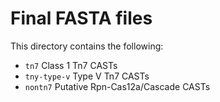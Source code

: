 # Final FASTA files

This directory contains the following:
  - `tn7` Class 1 Tn7 CASTs  
  - `tny-type-v` Type V Tn7 CASTs  
  - `nontn7` Putative Rpn-Cas12a/Cascade CASTs  
